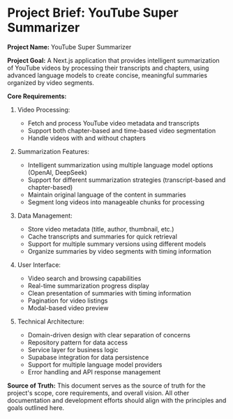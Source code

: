 # Project Brief: YouTube Super Summarizer

**Project Name:** YouTube Super Summarizer

**Project Goal:** A Next.js application that provides intelligent summarization of YouTube videos by processing their transcripts and chapters, using advanced language models to create concise, meaningful summaries organized by video segments.

**Core Requirements:**

1. Video Processing:
   - Fetch and process YouTube video metadata and transcripts
   - Support both chapter-based and time-based video segmentation
   - Handle videos with and without chapters

2. Summarization Features:
   - Intelligent summarization using multiple language model options (OpenAI, DeepSeek)
   - Support for different summarization strategies (transcript-based and chapter-based)
   - Maintain original language of the content in summaries
   - Segment long videos into manageable chunks for processing

3. Data Management:
   - Store video metadata (title, author, thumbnail, etc.)
   - Cache transcripts and summaries for quick retrieval
   - Support for multiple summary versions using different models
   - Organize summaries by video segments with timing information

4. User Interface:
   - Video search and browsing capabilities
   - Real-time summarization progress display
   - Clean presentation of summaries with timing information
   - Pagination for video listings
   - Modal-based video preview

5. Technical Architecture:
   - Domain-driven design with clear separation of concerns
   - Repository pattern for data access
   - Service layer for business logic
   - Supabase integration for data persistence
   - Support for multiple language model providers
   - Error handling and API response management

**Source of Truth:** This document serves as the source of truth for the project's scope, core requirements, and overall vision. All other documentation and development efforts should align with the principles and goals outlined here.
